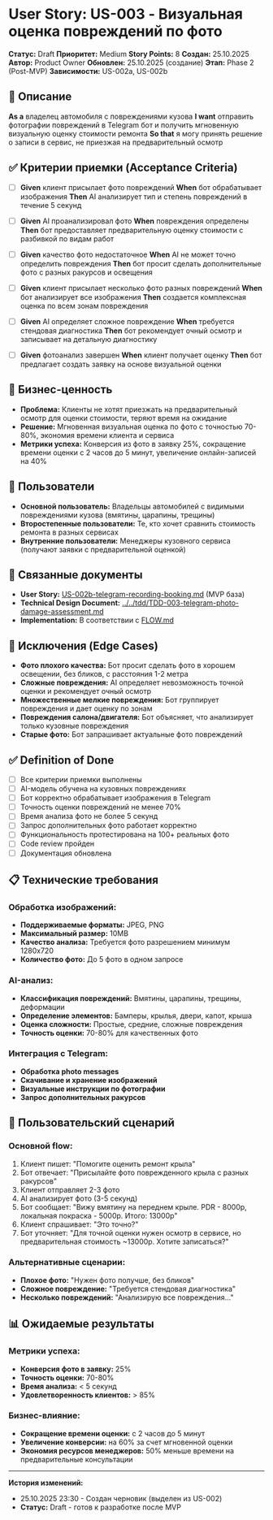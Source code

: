 # User Story: US-003 - Визуальная оценка повреждений по фото

**Статус:** Draft
**Приоритет:** Medium
**Story Points:** 8
**Создан:** 25.10.2025
**Автор:** Product Owner
**Обновлен:** 25.10.2025 (создание)
**Этап:** Phase 2 (Post-MVP)
**Зависимости:** US-002a, US-002b

## 📝 Описание

**As a** владелец автомобиля с повреждениями кузова
**I want** отправить фотографии повреждений в Telegram бот и получить мгновенную визуальную оценку стоимости ремонта
**So that** я могу принять решение о записи в сервис, не приезжая на предварительный осмотр

## ✅ Критерии приемки (Acceptance Criteria)

- [ ] **Given** клиент присылает фото повреждений **When** бот обрабатывает изображения **Then** AI анализирует тип и степень повреждений в течение 5 секунд

- [ ] **Given** AI проанализировал фото **When** повреждения определены **Then** бот предоставляет предварительную оценку стоимости с разбивкой по видам работ

- [ ] **Given** качество фото недостаточное **When** AI не может точно определить повреждения **Then** бот просит сделать дополнительные фото с разных ракурсов и освещения

- [ ] **Given** клиент присылает несколько фото разных повреждений **When** бот анализирует все изображения **Then** создается комплексная оценка по всем зонам повреждения

- [ ] **Given** AI определяет сложное повреждение **When** требуется стендовая диагностика **Then** бот рекомендует очный осмотр и записывает на детальную диагностику

- [ ] **Given** фотоанализ завершен **When** клиент получает оценку **Then** бот предлагает создать заявку на основе визуальной оценки

## 🎯 Бизнес-ценность

- **Проблема:** Клиенты не хотят приезжать на предварительный осмотр для оценки стоимости, теряют время на ожидание
- **Решение:** Мгновенная визуальная оценка по фото с точностью 70-80%, экономия времени клиента и сервиса
- **Метрики успеха:** Конверсия из фото в заявку 25%, сокращение времени оценки с 2 часов до 5 минут, увеличение онлайн-записей на 40%

## 👥 Пользователи

- **Основной пользователь:** Владельцы автомобилей с видимыми повреждениями кузова (вмятины, царапины, трещины)
- **Второстепенные пользователи:** Те, кто хочет сравнить стоимость ремонта в разных сервисах
- **Внутренние пользователи:** Менеджеры кузовного сервиса (получают заявки с предварительной оценкой)

## 🔗 Связанные документы

- **User Story:** [US-002b-telegram-recording-booking.md](US-002b-telegram-recording-booking.md) (MVP база)
- **Technical Design Document:** [../../tdd/TDD-003-telegram-photo-damage-assessment.md](../../tdd/TDD-003-telegram-photo-damage-assessment.md)
- **Implementation:** В соответствии с [FLOW.md](../../FLOW.md)

## 🚫 Исключения (Edge Cases)

- **Фото плохого качества:** Бот просит сделать фото в хорошем освещении, без бликов, с расстояния 1-2 метра
- **Сложные повреждения:** AI определяет невозможность точной оценки и рекомендует очный осмотр
- **Множественные мелкие повреждения:** Бот группирует повреждения и дает оценку по зонам
- **Повреждения салона/двигателя:** Бот объясняет, что анализирует только кузовные повреждения
- **Старые фото:** Бот запрашивает актуальные фото повреждений

## ✅ Definition of Done

- [ ] Все критерии приемки выполнены
- [ ] AI-модель обучена на кузовных повреждениях
- [ ] Бот корректно обрабатывает изображения в Telegram
- [ ] Точность оценки повреждений не менее 70%
- [ ] Время анализа фото не более 5 секунд
- [ ] Запрос дополнительных фото работает корректно
- [ ] Функциональность протестирована на 100+ реальных фото
- [ ] Code review пройден
- [ ] Документация обновлена

## 📋 Технические требования

### Обработка изображений:
- **Поддерживаемые форматы:** JPEG, PNG
- **Максимальный размер:** 10MB
- **Качество анализа:** Требуется фото разрешением минимум 1280x720
- **Количество фото:** До 5 фото в одном запросе

### AI-анализ:
- **Классификация повреждений:** Вмятины, царапины, трещины, деформации
- **Определение элементов:** Бамперы, крылья, двери, капот, крыша
- **Оценка сложности:** Простые, средние, сложные повреждения
- **Точность оценки:** 70-80% для качественных фото

### Интеграция с Telegram:
- **Обработка photo messages**
- **Скачивание и хранение изображений**
- **Визуальные инструкции по фотографии**
- **Запрос дополнительных ракурсов**

## 🔄 Пользовательский сценарий

### Основной flow:
1. Клиент пишет: "Помогите оценить ремонт крыла"
2. Бот отвечает: "Присылайте фото поврежденного крыла с разных ракурсов"
3. Клиент отправляет 2-3 фото
4. AI анализирует фото (3-5 секунд)
5. Бот сообщает: "Вижу вмятину на переднем крыле. PDR - 8000р, локальная покраска - 5000р. Итого: 13000р"
6. Клиент спрашивает: "Это точно?"
7. Бот уточняет: "Для точной оценки нужен осмотр в сервисе, но предварительная стоимость ~13000р. Хотите записаться?"

### Альтернативные сценарии:
- **Плохое фото:** "Нужен фото получше, без бликов"
- **Сложное повреждение:** "Требуется стендовая диагностика"
- **Несколько повреждений:** "Анализирую все повреждения..."

## 📊 Ожидаемые результаты

### Метрики успеха:
- **Конверсия фото в заявку:** 25%
- **Точность оценки:** 70-80%
- **Время анализа:** < 5 секунд
- **Удовлетворенность клиентов:** > 85%

### Бизнес-влияние:
- **Сокращение времени оценки:** с 2 часов до 5 минут
- **Увеличение конверсии:** на 60% за счет мгновенной оценки
- **Экономия ресурсов менеджеров:** 50% меньше времени на предварительные консультации

---

**История изменений:**
- 25.10.2025 23:30 - Создан черновик (выделен из US-002)
- **Статус:** Draft - готов к разработке после MVP